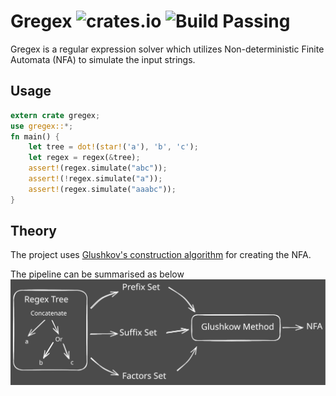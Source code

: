 # Gregex ![crates.io](https://img.shields.io/crates/v/gregex.svg) ![Build Passing](https://github.com/Saphereye/gregex/actions/workflows/ci.yml/badge.svg)

Gregex is a regular expression solver which utilizes Non-deterministic Finite Automata (NFA) to simulate the input strings.

## Usage

```rust
extern crate gregex;
use gregex::*;
fn main() {
    let tree = dot!(star!('a'), 'b', 'c');
    let regex = regex(&tree);
    assert!(regex.simulate("abc"));
    assert!(!regex.simulate("a"));
    assert!(regex.simulate("aaabc"));
}
```

## Theory
The project uses [Glushkov's construction algorithm](https://en.wikipedia.org/wiki/Glushkov%27s_construction_algorithm) for creating the NFA.

The pipeline can be summarised as below
![](https://github.com/Saphereye/gregex/blob/master/assets/gregex_workflow.excalidraw.svg)